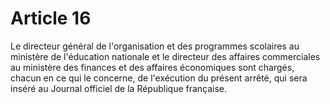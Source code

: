 # Article 16

Le directeur général de l'organisation et des programmes scolaires au ministère de l'éducation nationale et le directeur des affaires commerciales au ministère des finances et des affaires économiques sont chargés, chacun en ce qui le concerne, de l'exécution du présent arrêté, qui sera inséré au Journal officiel de la République française.
